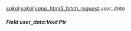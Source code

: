 _[sokol](../../modules/sokol/sokol-module.md):[sokol](../../modules/sokol/sokol-module.md).[sapp\_html5\_fetch\_request](../../modules/sokol/sokol-sapp_html5_fetch_request.md).user\_data_
##### Field user\_data:Void Ptr
